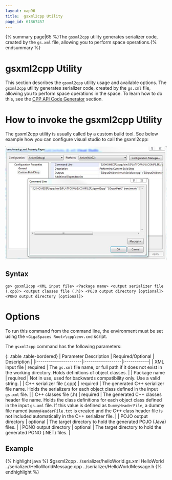```yaml
---
layout: xap96
title:  gsxml2cpp Utility
page_id: 61867457
---
```


{% summary page|65 %}The `gsxml2cpp` utility generates serializer code, created by the `gs.xml` file, allowing you to perform space operations.{% endsummary %}

# gsxml2cpp Utility

This section describes the `gsxml2cpp` utility usage and available options. The `gsxml2cpp` utility generates serializer code, created by the `gs.xml` file, allowing you to perform space operations in the space. To learn how to do this, see the [CPP API Code Generator](/xap96/cpp-api-code-generator.html) section.

# How to invoke the gsxml2cpp Utility

The gsxml2cpp utility is usually called by a custom build tool. See below example how you can configure visual studio to call the gsxml2cpp:

![gsxml2cpp.jpg](/attachment_files/gsxml2cpp.jpg)

## Syntax

    gs> gsxml2cpp <XML input file> <Package name> <output serializer file (.cpp)> <output classes file (.h)> <POJO output directory [optional]> <PONO output directory [optional]>

# Options

To run this command from the command line, the environment must be set using the `<GigaSpaces Root>\cpp\env.cmd` script.

The `gsxml2cpp` command has the following parameters:

{: .table .table-bordered}
| Parameter Description | Required/Optional | Description |
|:----------------------|:------------------|:------------|
| XML input file | required | The `gs.xml` file name, or full path if it does not exist in the working directory. Holds definitions of object classes. |
| Package name | required | Not in use, used for backwards compatibility only. Use a valid string.  |
| C++ serializer file (.cpp) | required | The generated C++ serializer file name. Holds the serializers for each object class defined in the input `gs.xml` file. |
| C++ classes file (.h) | required | The generated C++ classes header file name. Holds the class definitions for each object class defined in the input `gs.xml` file. If this value is defined as `DummyHeaderFile`, a dummy file named `DummyHeaderFile.txt` is created and the C++ class header file is not included automatically in the C++ serializer file. |
| POJO output directory | optional | The target directory to hold the generated POJO (Java) files. |
| PONO output directory | optional | The target directory to hold the generated PONO (.NET) files. |

## Example

{% highlight java %}
$gsxml2cpp ../serializer/helloWorld.gs.xml HelloWorld ../serializer/HelloWorldMessage.cpp ../serializer/HelloWorldMessage.h
{% endhighlight %}
